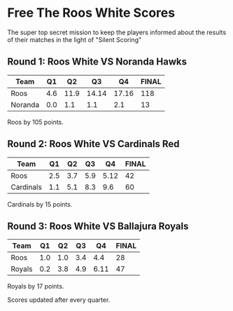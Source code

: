 # Free The Roos White Scores

The super top secret mission to keep the players informed about the results of their matches in the light of "Silent Scoring"

## Round 1: Roos White VS Noranda Hawks

| Team    | Q1  | Q2   | Q3    | Q4    | FINAL |
|---------|-----|------|-------|-------|-------|
| Roos    | 4.6 | 11.9 | 14.14 | 17.16 | 118   |
| Noranda | 0.0 | 1.1  | 1.1   | 2.1   | 13    |

Roos by 105 points.

## Round 2: Roos White VS Cardinals Red

| Team      | Q1  | Q2  | Q3 | Q4  | FINAL |
|-----------|-----|-----|----|-----|-------|
| Roos      | 2.5 | 3.7 | 5.9| 5.12| 42    |
| Cardinals | 1.1 | 5.1 | 8.3| 9.6 | 60    |

Cardinals by 15 points.

## Round 3: Roos White VS Ballajura Royals

| Team      | Q1  | Q2  | Q3 | Q4  | FINAL |
|-----------|-----|-----|----|-----|-------|
| Roos      | 1.0 | 1.0 | 3.4| 4.4 | 28    |
| Royals    | 0.2 | 3.8 | 4.9| 6.11| 47    |

Royals by 17 points.

Scores updated after every quarter.






